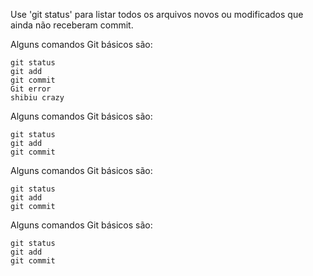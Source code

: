 Use 'git status' para listar todos os arquivos novos ou modificados que ainda não receberam commit.


Alguns comandos Git básicos são:
```
git status
git add
git commit
Git error
shibiu crazy
```

Alguns comandos Git básicos são:
```
git status
git add
git commit
```


Alguns comandos Git básicos são:
```
git status
git add
git commit
```

Alguns comandos Git básicos são:
```
git status
git add
git commit
```
